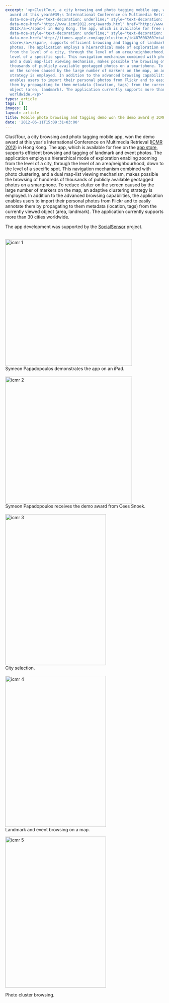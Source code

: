 ```yaml
---
excerpt: '<p>ClustTour, a city browsing and photo tagging mobile app, won the demo
  award at this year&#39;s International Conference on Multimedia Retrieval (<span
  data-mce-style="text-decoration: underline;" style="text-decoration: underline;"><a
  data-mce-href="http://www.icmr2012.org/awards.html" href="http://www.icmr2012.org/awards.html">ICMR
  2012</a></span>) in Hong Kong. The app, which is available for free on the <span
  data-mce-style="text-decoration: underline;" style="text-decoration: underline;"><a
  data-mce-href="http://itunes.apple.com/app/clusttour/id487608260?mt=8" href="http://itunes.apple.com/app/clusttour/id487608260?mt=8">app
  store</a></span>, supports efficient browsing and tagging of landmark and event
  photos. The application employs a hierarchical mode of exploration enabling zooming
  from the level of a city, through the level of an area/neighbourhood, down to the
  level of a specific spot. This navigation mechanism combined with photo clustering,
  and a dual map-list viewing mechanism, makes possible the browsing of hundreds of
  thousands of publicly available geotagged photos on a smartphone. To reduce clutter
  on the screen caused by the large number of markers on the map, an adaptive clustering
  strategy is employed. In addition to the advanced browsing capabilities, the application
  enables users to import their personal photos from Flickr and to easily annotate
  them by propagating to them metadata (location, tags) from the currently viewed
  object (area, landmark). The application currently supports more than 30 cities
  worldwide.</p>'
types: article
tags: []
images: []
layout: article
title: Mobile photo browsing and tagging demo won the demo award @ ICMR 2012
date: '2012-06-11T15:09:31+03:00'
---
```

<p>ClustTour, a city browsing and photo tagging mobile app, won the demo award at this year&#39;s International Conference on Multimedia Retrieval (<span data-mce-style="text-decoration: underline;" style="text-decoration: underline;"><a data-mce-href="http://www.icmr2012.org/awards.html" href="http://www.icmr2012.org/awards.html">ICMR 2012</a></span>) in Hong Kong. The app, which is available for free on the <span data-mce-style="text-decoration: underline;" style="text-decoration: underline;"><a data-mce-href="http://itunes.apple.com/app/clusttour/id487608260?mt=8" href="http://itunes.apple.com/app/clusttour/id487608260?mt=8">app store</a></span>, supports efficient browsing and tagging of landmark and event photos. The application employs a hierarchical mode of exploration enabling zooming from the level of a city, through the level of an area/neighbourhood, down to the level of a specific spot. This navigation mechanism combined with photo clustering, and a dual map-list viewing mechanism, makes possible the browsing of hundreds of thousands of publicly available geotagged photos on a smartphone. To reduce clutter on the screen caused by the large number of markers on the map, an adaptive clustering strategy is employed. In addition to the advanced browsing capabilities, the application enables users to import their personal photos from Flickr and to easily annotate them by propagating to them metadata (location, tags) from the currently viewed object (area, landmark). The application currently supports more than 30 cities worldwide.</p><!--break--><p>The app development was supported by the <a href="http://www.socialsensor.eu">SocialSensor</a> project.</p><p><br />
<img alt="icmr 1" data-mce-src="images/icmr_1.jpg" height="403" src="http://www.socialsensor.eu/images/icmr_1.jpg" width="403" /><br />
Symeon Papadopoulos demonstrates the app on an iPad.<br />
<br />
<img alt="icmr 2" data-mce-src="images/icmr_2.jpg" height="403" src="http://www.socialsensor.eu/images/icmr_2.jpg" width="403" /><br />
Symeon Papadopoulos receives the demo award from Cees Snoek.<br />
<br />
<img alt="icmr 3" data-mce-src="images/icmr_3.jpg" height="480" src="http://www.socialsensor.eu/images/icmr_3.jpg" width="320" /><br />
City selection.<br />
<br />
<img alt="icmr 4" data-mce-src="images/icmr_4.jpg" height="480" src="http://www.socialsensor.eu/images/icmr_4.jpg" width="320" /><br />
Landmark and event browsing on a map.</p><p><img alt="icmr 5" data-mce-src="images/icmr_5.jpg" height="480" src="http://www.socialsensor.eu/images/icmr_5.jpg" width="320" /></p><p>Photo cluster browsing.</p>
